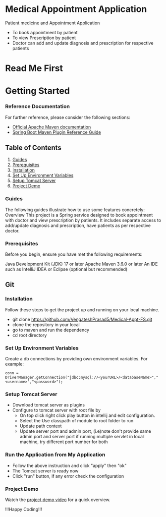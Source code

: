 # Medical Appointment Application
  Patient medicine and Appointment Application
* To book appointment by patient
* To view Prescription by patient
* Doctor can add and update diagnosis and prescription for respective patients

# Read Me First



# Getting Started

### Reference Documentation
For further reference, please consider the following sections:

* [Official Apache Maven documentation](https://maven.apache.org/guides/index.html)
* [Spring Boot Maven Plugin Reference Guide](https://docs.spring.io/spring-boot/docs/3.2.5/maven-plugin/reference/html/)

## Table of Contents

1. [Guides](#Guides)
2. [Prerequisites](#Prerequisites)
3. [Installation](#Installation)
4. [Set Up Environment Variables](#Set-Up-Environment-Variables)
5. [Setup Tomcat Server](#Setup-Tomcat-Server)
6. [Project Demo](#Project-Demo)

### Guides
The following guides illustrate how to use some features concretely:
Overview
This project is a Spring service designed to book appointment with doctor and view prescription by patients. It includes separate access 
to add/update diagnosis and prescription, have patients as per respective doctor.

### Prerequisites
Before you begin, ensure you have met the following requirements:

Java Development Kit (JDK) 17 or later
Apache Maven 3.6.0 or later
An IDE such as IntelliJ IDEA or Eclipse (optional but recommended)
## Git
### Installation
Follow these steps to get the project up and running on your local machine.

* git clone https://github.com/VengateshPrasad5/Medical-Appt-FS.git
* clone the repository in your local
* go to maven and run the dependency
* cd root directory

###  Set Up Environment Variables
Create a db connections 
by providing own environment variables. For example:

    conn = DriverManager.getConnection("jdbc:mysql://<yourURL>/<databaseName>","<username>","<password>");

###  Setup Tomcat Server
* Download tomcat server as plugins
* Configure to tomcat server with root file by
  * On top click right click play button in intellij and edit configuration.
  * Select the Use classpath of module to root folder to run
  * Update path context
  * Update server port and admin port, (i.e)note don't provide same admin port and server port if running
  multiple servlet in local machine, try different port number for both
  
### Run the Application from My Application
* Follow the above instruction and click "apply" then "ok"
* The Tomcat server is ready now
* Click "run" button, if any error check the configuration

### Project Demo
Watch the [project demo video](https://drive.google.com/file/d/10_o13mxvsy7qXAL2SL4_HvWwkzkHd8YU/view?usp=sharing) for a quick overview.

!!!Happy Coding!!!




 




